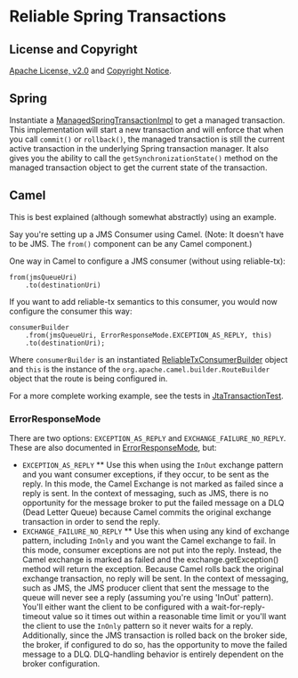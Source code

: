 Reliable Spring Transactions
============================

## License and Copyright

[Apache License, v2.0](LICENSE) and [Copyright Notice](NOTICE).

## Spring

Instantiate a
[ManagedSpringTransactionImpl](reliable-tx-spring/src/main/java/software/reliabletx/spring/ManagedSpringTransactionImpl.java)
to get a managed transaction.  This implementation will start a new
transaction and will enforce that when you call `commit()` or `rollback()`,
the managed transaction is still the current active transaction in the
underlying Spring transaction manager.  It also gives you the ability to
call the `getSynchronizationState()` method on the managed transaction
object to get the current state of the transaction.

## Camel

This is best explained (although somewhat abstractly) using an example.

Say you're setting up a JMS Consumer using Camel.  (Note: It doesn't have to
be JMS.  The `from()` component can be any Camel component.)

One way in Camel to configure a JMS consumer (without using reliable-tx):
```
from(jmsQueueUri)
    .to(destinationUri)
```

If you want to add reliable-tx semantics to this consumer, you would now
configure the consumer this way:
```
consumerBuilder
    .from(jmsQueueUri, ErrorResponseMode.EXCEPTION_AS_REPLY, this)
    .to(destinationUri);
```

Where `consumerBuilder` is an instantiated
[ReliableTxConsumerBuilder](reliable-tx-camel/src/main/java/software/reliabletx/camel/ReliableTxConsumerBuilder.java)
object and `this` is the instance of the
`org.apache.camel.builder.RouteBuilder` object that the route is being
configured in.

For a more complete working example, see the tests in
[JtaTransactionTest](reliable-tx-camel/src/test/java/software/reliabletx/camel/JtaTransactionTest.java).

### ErrorResponseMode

There are two options: `EXCEPTION_AS_REPLY` and `EXCHANGE_FAILURE_NO_REPLY`. 
These are also documented in
[ErrorResponseMode](reliable-tx-camel/src/main/java/software/reliabletx/camel/ErrorResponseMode.java),
but:
* `EXCEPTION_AS_REPLY`
** Use this when using the `InOut` exchange pattern and you want consumer
exceptions, if they occur, to be sent as the reply.  In this mode, the Camel
Exchange is not marked as failed since a reply is sent.  In the context of
messaging, such as JMS, there is no opportunity for the message broker to
put the failed message on a DLQ (Dead Letter Queue) because Camel commits
the original exchange transaction in order to send the reply.
* `EXCHANGE_FAILURE_NO_REPLY`
** Use this when using any kind of exchange pattern, including `InOnly` and
you want the Camel exchange to fail.  In this mode, consumer exceptions are
not put into the reply.  Instead, the Camel exchange is marked as failed and
the exchange.getException() method will return the exception.  Because Camel
rolls back the original exchange transaction, no reply will be sent.  In the
context of messaging, such as JMS, the JMS producer client that sent the
message to the queue will never see a reply (assuming you're using 'InOut'
pattern).  You'll either want the client to be configured with a
wait-for-reply-timeout value so it times out within a reasonable time limit
or you'll want the client to use the `InOnly` pattern so it never waits for
a reply.  Additionally, since the JMS transaction is rolled back on the
broker side, the broker, if configured to do so, has the opportunity to move
the failed message to a DLQ.  DLQ-handling behavior is entirely dependent on
the broker configuration.

